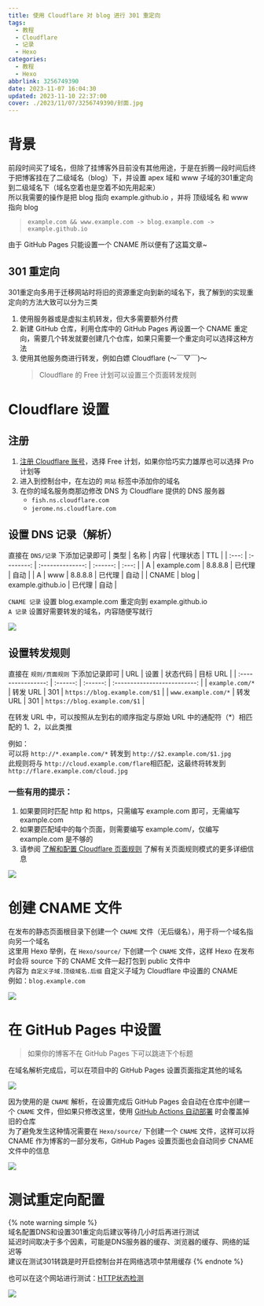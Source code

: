 ```yaml
---
title: 使用 Cloudflare 对 blog 进行 301 重定向
tags:
  - 教程
  - Cloudflare
  - 记录
  - Hexo
categories:
  - 教程
  - Hexo
abbrlink: 3256749390
date: 2023-11-07 16:04:30
updated: 2023-11-10 22:37:00
cover: ./2023/11/07/3256749390/封面.jpg
---
```


# 背景

前段时间买了域名，但除了挂博客外目前没有其他用途，于是在折腾一段时间后终于把博客挂在了二级域名（blog）下，并设置 apex 域和 www 子域的301重定向到二级域名下（域名空着也是空着不如先用起来）  
所以我需要的操作是把 blog 指向 example.github.io ，并将 顶级域名 和 www 指向 blog  
> `example.com && www.example.com -> blog.example.com -> example.github.io`

由于 GitHub Pages 只能设置一个 CNAME 所以便有了这篇文章~

## 301 重定向

301重定向多用于迁移网站时将旧的资源重定向到新的域名下，我了解到的实现重定向的方法大致可以分为三类  
1. 使用服务器或是虚拟主机转发，但大多需要额外付费
2. 新建 GitHub 仓库，利用仓库中的 GitHub Pages 再设置一个 CNAME 重定向，需要几个转发就要创建几个仓库，如果只需要一个重定向可以选择这种方法
3. 使用其他服务商进行转发，例如白嫖 Cloudflare (～￣▽￣)～ 
   > Cloudflare 的 Free 计划可以设置三个页面转发规则

# Cloudflare 设置
## 注册
1. [注册 Cloudflare 账号]([./使用Cloudflare对blog进行301重定向/提示.png](https://dash.cloudflare.com/sign-up))，选择 Free 计划，如果你恰巧实力雄厚也可以选择 Pro 计划等
2. 进入到控制台中，在左边的 `网站` 标签中添加你的域名
3. 在你的域名服务商那边修改 DNS 为 Cloudflare 提供的 DNS 服务器
    - `fish.ns.cloudflare.com`
    - `jerome.ns.cloudflare.com`

## 设置 DNS 记录（解析）
直接在 `DNS/记录` 下添加记录即可
| 类型  |    名称    |       内容       | 代理状态 |  TTL  |
| :---: | :--------: | :--------------: | :------: | :---: |
|   A   | example.com |     8.8.8.8      |  已代理  | 自动  |
|   A   |    www     |     8.8.8.8      |  已代理  | 自动  |
| CNAME |    blog    | example.github.io |  已代理  | 自动  |

`CNAME 记录` 设置 blog.example.com 重定向到 example.github.io  
`A 记录` 设置好需要转发的域名，内容随便写就行

![](./使用Cloudflare对blog进行301重定向/dns解析.png)

## 设置转发规则
直接在 `规则/页面规则` 下添加记录即可
|        URL         |   设置   | 状态代码 |           目标 URL           |
| :----------------: | :------: | :------: | :--------------------------: |
|   `example.com/*`   | 转发 URL |   301    | `https://blog.example.com/$1` |
| `www.example.com/*` | 转发 URL |   301    | `https://blog.example.com/$1` |

在转发 URL 中，可以按照从左到右的顺序指定与原始 URL 中的通配符（*）相匹配的 $1、$2，以此类推

例如：  
可以将 `http://*.example.com/*` 转发到 `http://$2.example.com/$1.jpg`  
此规则将与 `http://cloud.example.com/flare`相匹配，这最终将转发到 `http://flare.example.com/cloud.jpg`

### 一些有用的提示：

1. 如果要同时匹配 http 和 https，只需编写 example.com 即可，无需编写 example.com
2. 如果要匹配域中的每个页面，则需要编写 example.com/，仅编写 example.com 是不够的
3. 请参阅 [了解和配置 Cloudflare 页面规则](https://developers.cloudflare.com/support/page-rules/understanding-and-configuring-cloudflare-page-rules-page-rules-tutorial/) 了解有关页面规则模式的更多详细信息

![](./使用Cloudflare对blog进行301重定向/转发规则.png)

# 创建 CNAME 文件

在发布的静态页面根目录下创建一个 `CNAME` 文件（无后缀名），用于将一个域名指向另一个域名   
这里用 Hexo 举例，在 `Hexo/source/` 下创建一个 `CNAME` 文件，这样 Hexo 在发布时会将 source 下的 CNAME 文件一起打包到 public 文件中  
内容为 `自定义子域.顶级域名.后缀` 自定义子域为 Cloudflare 中设置的 CNAME  
例如：`blog.example.com`

![](./使用Cloudflare对blog进行301重定向/cname创建.png)

# 在 GitHub Pages 中设置
> 如果你的博客不在 GitHub Pages 下可以跳进下个标题

在域名解析完成后，可以在项目中的 GitHub Pages 设置页面指定其他的域名

![](./使用Cloudflare对blog进行301重定向/提示.png)

因为使用的是 `CNAME` 解析，在设置完成后 GitHub Pages 会自动在仓库中创建一个 `CNAME` 文件，但如果只修改这里，使用 [GitHub Actions 自动部署](https://blog.msktmi.com/2023/10/07/2933477798.html) 时会覆盖掉旧的仓库  
为了避免发生这种情况需要在 `Hexo/source/` 下创建一个 `CNAME` 文件，这样可以将 CNAME 作为博客的一部分发布，GitHub Pages 设置页面也会自动同步 CNAME 文件中的信息

![](./使用Cloudflare对blog进行301重定向/配置完成.png)

# 测试重定向配置

{% note warning simple %}  
域名配置DNS和设置301重定向后建议等待几小时后再进行测试  
延迟时间取决于多个因素，可能是DNS服务器的缓存、浏览器的缓存、网络的延迟等  
建议在测试301转跳是时开启控制台并在网络选项中禁用缓存
{% endnote %}

也可以在这个网站进行测试：[HTTP状态检测](https://www.dute.org/httpstatus)

![](./使用Cloudflare对blog进行301重定向/检测.png)
